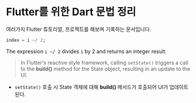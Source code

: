 # Flutter를 위한 Dart 문법 정리

여러가지 Flutter 튜토리얼, 프로젝트를 해보며 기록하는 문서입니다.



```dart
index = i ~/ 2;
```

The expression `i ~/ 2` divides `i` by 2 and returns an integer result.



> In Flutter's reactive style framework, calling `setState()` triggers a call to the **build()** method for the State object, resulting in an update to the UI.

- `setState()`  호출 시 State 객체에 대해 **build()** 메서드가 호출되어 UI가 업데이트 된다.

